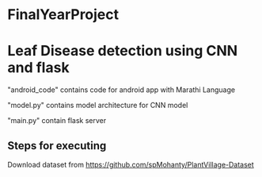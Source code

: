 # FinalYearProject

# Leaf Disease detection using CNN and flask

"android_code" contains code for android app with Marathi Language

"model.py" contains model architecture for CNN model

"main.py" contain flask server


## Steps for executing

Download dataset from https://github.com/spMohanty/PlantVillage-Dataset
